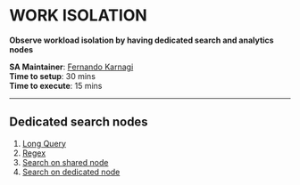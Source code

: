 # WORK ISOLATION

__Observe workload isolation by having dedicated search and analytics nodes__

__SA Maintainer__: [Fernando Karnagi](mailto:fernando.karnagi@mongodb.com) <br/>
__Time to setup__: 30 mins <br/>
__Time to execute__: 15 mins <br/>


---

## Dedicated search nodes
 
1. [Long Query](./01_long_query)
2. [Regex](./02_regex)
3. [Search on shared node](./03_search_on_shared_node)
4. [Search on dedicated node](./04_search_on_dedicated_node)
